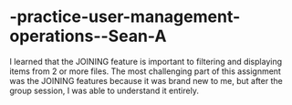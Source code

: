 # -practice-user-management-operations--Sean-A

I learned that the JOINING feature is important to filtering and displaying items from 2 or more files. 
The most challenging part of this assignment was the JOINING features because it was brand new to me, but after the group session, I was able to understand it entirely.
